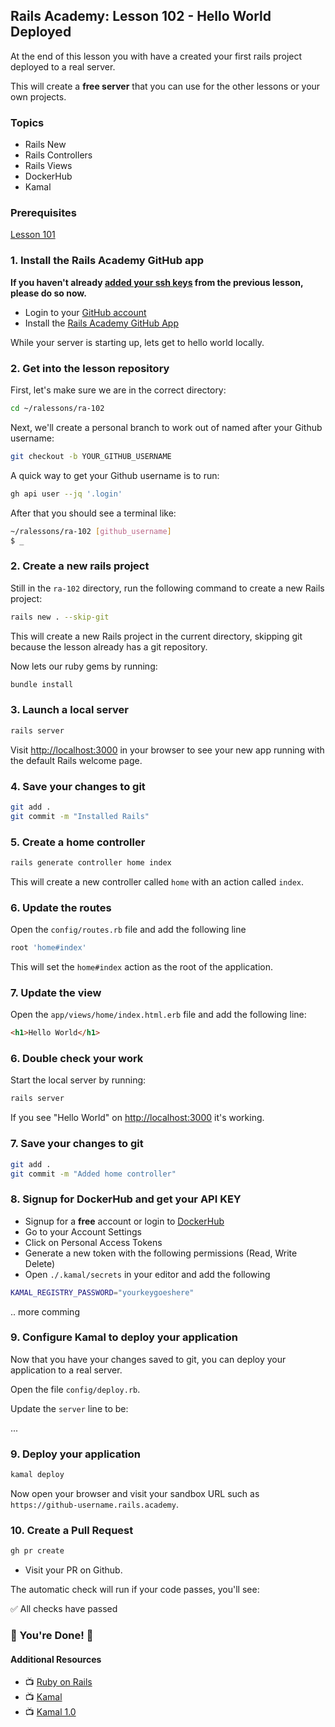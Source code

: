 ## Rails Academy: Lesson 102 - Hello World Deployed

At the end of this lesson you with have a created your first rails project deployed to a real server.

This will create a **free server** that you can use for the other lessons or your own projects.

### Topics

- Rails New
- Rails Controllers
- Rails Views
- DockerHub
- Kamal

### Prerequisites

[Lesson 101](https://github.com/justintanner/ra-101)

### 1. Install the Rails Academy GitHub app

**If you haven't already [added your ssh keys](https://github.com/justintanner/ra-101?tab=readme-ov-file#2-generate-a-local-ssh-key) from the previous lesson, please do so now.**

- Login to your [GitHub account](https://github.com)
- Install the [Rails Academy GitHub App](https://github.com/apps/rails-academy)

While your server is starting up, lets get to hello world locally.

### 2. Get into the lesson repository

First, let's make sure we are in the correct directory:

```bash
cd ~/ralessons/ra-102
```

Next, we'll create a personal branch to work out of named after your Github username:

```bash
git checkout -b YOUR_GITHUB_USERNAME
```

A quick way to get your Github username is to run:

```bash
gh api user --jq '.login'
```

After that you should see a terminal like:

```bash
~/ralessons/ra-102 [github_username]
$ _
```

### 2. Create a new rails project

Still in the `ra-102` directory, run the following command to create a new Rails project:

```bash
rails new . --skip-git
```

This will create a new Rails project in the current directory, skipping git because the lesson already has a git repository.

Now lets our ruby gems by running:

```bash
bundle install
```

### 3. Launch a local server

```bash
rails server
```

Visit [http://localhost:3000](http://localhost:3000) in your browser to see your new app running with the default Rails welcome page.

### 4. Save your changes to git

```bash
git add .
git commit -m "Installed Rails"
```

### 5. Create a home controller

```bash
rails generate controller home index
```
This will create a new controller called `home` with an action called `index`.

### 6. Update the routes

Open the `config/routes.rb` file and add the following line
    
```ruby
root 'home#index'
```

This will set the `home#index` action as the root of the application.

### 7. Update the view

Open the `app/views/home/index.html.erb` file and add the following line:

```html
<h1>Hello World</h1>
```

### 6. Double check your work

Start the local server by running:

```bash
rails server
```

If you see "Hello World" on [http://localhost:3000](http://localhost:3000) it's working.

### 7. Save your changes to git

```bash
git add .
git commit -m "Added home controller"
```

### 8. Signup for DockerHub and get your API KEY

- Signup for a **free** account or login to [DockerHub](https://hub.docker.com/)
- Go to your Account Settings
- Click on Personal Access Tokens
- Generate a new token with the following permissions (Read, Write Delete)
- Open `./.kamal/secrets` in your editor and add the following

```bash
KAMAL_REGISTRY_PASSWORD="yourkeygoeshere"
```
.. more comming

### 9. Configure Kamal to deploy your application

Now that you have your changes saved to git, you can deploy your application to a real server.

Open the file `config/deploy.rb`.

Update the `server` line to be:

...

### 9. Deploy your application

```bash
kamal deploy
```

Now open your browser and visit your sandbox URL such as `https://github-username.rails.academy`.


### 10. Create a Pull Request

```bash
gh pr create
```

* Visit your PR on Github.

The automatic check will run if your code passes, you'll see:

:white_check_mark: All checks have passed

### :tada: You're Done! :tada:

#### Additional Resources

- :tv: [Ruby on Rails](https://rubyonrails.org/)
- :tv: [Kamal](https://kamal-deploy.org/)
- :tv: [Kamal 1.0](https://www.youtube.com/watch?v=yWSpjKErnco)


